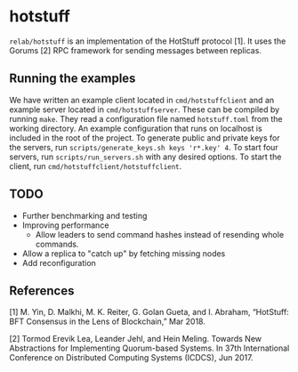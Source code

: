 # hotstuff

`relab/hotstuff` is an implementation of the HotStuff protocol [1]. It uses the Gorums [2] RPC framework for sending messages between replicas.

## Running the examples

We have written an example client located in `cmd/hotstuffclient` and an example server located in `cmd/hotstuffserver`.
These can be compiled by running `make`.
They read a configuration file named `hotstuff.toml` from the working directory.
An example configuration that runs on localhost is included in the root of the project.
To generate public and private keys for the servers, run `scripts/generate_keys.sh keys 'r*.key' 4`.
To start four servers, run `scripts/run_servers.sh` with any desired options.
To start the client, run `cmd/hotstuffclient/hotstuffclient`.

## TODO

* Further benchmarking and testing
* Improving performance
  * Allow leaders to send command hashes instead of resending whole commands.
* Allow a replica to "catch up" by fetching missing nodes
* Add reconfiguration

## References

[1] M. Yin, D. Malkhi, M. K. Reiter, G. Golan Gueta, and I. Abraham, “HotStuff: BFT Consensus in the Lens of Blockchain,” Mar 2018.

[2] Tormod Erevik Lea, Leander Jehl, and Hein Meling. Towards New Abstractions for Implementing Quorum-based Systems. In 37th International Conference on Distributed Computing Systems (ICDCS), Jun 2017.
